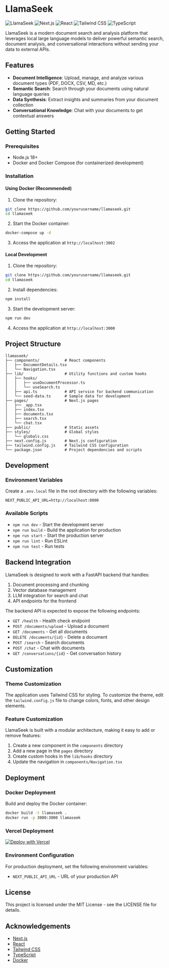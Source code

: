 # LlamaSeek

![LlamaSeek](https://img.shields.io/badge/LlamaSeek-v1.0.0-blue)
![Next.js](https://img.shields.io/badge/Next.js-14-black)
![React](https://img.shields.io/badge/React-18-61DAFB)
![Tailwind CSS](https://img.shields.io/badge/Tailwind-3.3-38B2AC)
![TypeScript](https://img.shields.io/badge/TypeScript-5.0-3178C6)

LlamaSeek is a modern document search and analysis platform that leverages local large language models to deliver powerful semantic search, document analysis, and conversational interactions without sending your data to external APIs.

## Features

- **Document Intelligence**: Upload, manage, and analyze various document types (PDF, DOCX, CSV, MD, etc.)
- **Semantic Search**: Search through your documents using natural language queries
- **Data Synthesis**: Extract insights and summaries from your document collection
- **Conversational Knowledge**: Chat with your documents to get contextual answers

## Getting Started

### Prerequisites

- Node.js 18+
- Docker and Docker Compose (for containerized development)

### Installation

#### Using Docker (Recommended)

1. Clone the repository:
```bash
git clone https://github.com/yourusername/llamaseek.git
cd llamaseek
```

2. Start the Docker container:
```bash
docker-compose up -d
```

3. Access the application at `http://localhost:3002`

#### Local Development

1. Clone the repository:
```bash
git clone https://github.com/yourusername/llamaseek.git
cd llamaseek
```

2. Install dependencies:
```bash
npm install
```

3. Start the development server:
```bash
npm run dev
```

4. Access the application at `http://localhost:3000`

## Project Structure

```
llamaseek/
├── components/           # React components
│   ├── DocumentDetails.tsx
│   └── Navigation.tsx
├── lib/                  # Utility functions and custom hooks
│   ├── hooks/
│   │   ├── useDocumentProcessor.ts
│   │   └── useSearch.ts
│   ├── api.ts            # API service for backend communication
│   └── seed-data.ts      # Sample data for development
├── pages/                # Next.js pages
│   ├── _app.tsx
│   ├── index.tsx
│   ├── documents.tsx
│   ├── search.tsx
│   └── chat.tsx
├── public/               # Static assets
├── styles/               # Global styles
│   └── globals.css
├── next.config.js        # Next.js configuration
├── tailwind.config.js    # Tailwind CSS configuration
└── package.json          # Project dependencies and scripts
```

## Development

### Environment Variables

Create a `.env.local` file in the root directory with the following variables:

```
NEXT_PUBLIC_API_URL=http://localhost:8000
```

### Available Scripts

- `npm run dev` - Start the development server
- `npm run build` - Build the application for production
- `npm run start` - Start the production server
- `npm run lint` - Run ESLint
- `npm run test` - Run tests

## Backend Integration

LlamaSeek is designed to work with a FastAPI backend that handles:

1. Document processing and chunking
2. Vector database management
3. LLM integration for search and chat
4. API endpoints for the frontend

The backend API is expected to expose the following endpoints:

- `GET /health` - Health check endpoint
- `POST /documents/upload` - Upload a document
- `GET /documents` - Get all documents
- `DELETE /documents/{id}` - Delete a document
- `POST /search` - Search documents
- `POST /chat` - Chat with documents
- `GET /conversations/{id}` - Get conversation history

## Customization

### Theme Customization

The application uses Tailwind CSS for styling. To customize the theme, edit the `tailwind.config.js` file to change colors, fonts, and other design elements.

### Feature Customization

LlamaSeek is built with a modular architecture, making it easy to add or remove features:

1. Create a new component in the `components` directory
2. Add a new page in the `pages` directory
3. Create custom hooks in the `lib/hooks` directory
4. Update the navigation in `components/Navigation.tsx`

## Deployment

### Docker Deployment

Build and deploy the Docker container:

```bash
docker build -t llamaseek .
docker run -p 3000:3000 llamaseek
```

### Vercel Deployment

[![Deploy with Vercel](https://vercel.com/button)](https://vercel.com/new/clone?repository-url=https%3A%2F%2Fgithub.com%2Fyourusername%2Fllamaseek)

### Environment Configuration

For production deployment, set the following environment variables:

- `NEXT_PUBLIC_API_URL` - URL of your production API

## License

This project is licensed under the MIT License - see the LICENSE file for details.

## Acknowledgements

- [Next.js](https://nextjs.org/)
- [React](https://reactjs.org/)
- [Tailwind CSS](https://tailwindcss.com/)
- [TypeScript](https://www.typescriptlang.org/)
- [Docker](https://www.docker.com/) 